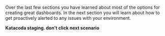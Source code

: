 Over the last few sections you have learned about most of the options for creating great dashboards. In the next section you will learn about how to get proactively alerted to any issues with your environment.

**Katacoda staging. don't click next scenario**